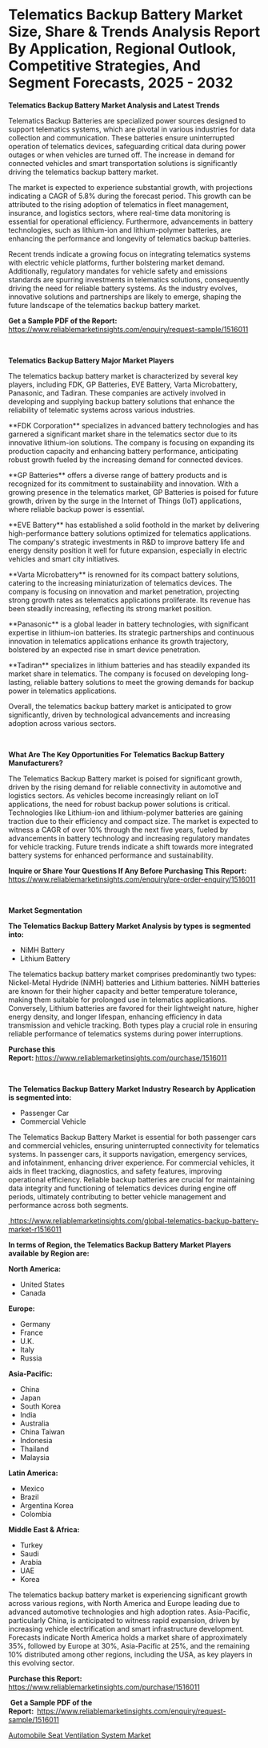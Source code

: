<p><h1>Telematics Backup Battery Market Size, Share & Trends Analysis Report By Application, Regional Outlook, Competitive Strategies, And Segment Forecasts, 2025 - 2032</h1></p><p><strong>Telematics Backup Battery Market Analysis and Latest Trends</strong></p>
<p><p>Telematics Backup Batteries are specialized power sources designed to support telematics systems, which are pivotal in various industries for data collection and communication. These batteries ensure uninterrupted operation of telematics devices, safeguarding critical data during power outages or when vehicles are turned off. The increase in demand for connected vehicles and smart transportation solutions is significantly driving the telematics backup battery market.</p><p>The market is expected to experience substantial growth, with projections indicating a CAGR of 5.8% during the forecast period. This growth can be attributed to the rising adoption of telematics in fleet management, insurance, and logistics sectors, where real-time data monitoring is essential for operational efficiency. Furthermore, advancements in battery technologies, such as lithium-ion and lithium-polymer batteries, are enhancing the performance and longevity of telematics backup batteries.</p><p>Recent trends indicate a growing focus on integrating telematics systems with electric vehicle platforms, further bolstering market demand. Additionally, regulatory mandates for vehicle safety and emissions standards are spurring investments in telematics solutions, consequently driving the need for reliable battery systems. As the industry evolves, innovative solutions and partnerships are likely to emerge, shaping the future landscape of the telematics backup battery market.</p></p>
<p><strong>Get a Sample PDF of the Report:&nbsp;</strong> <a href="https://www.reliablemarketinsights.com/enquiry/request-sample/1516011?utm_campaign=2004&utm_medium=2&utm_source=Github&utm_content=ia&utm_term=18012025&utm_id=telematics-backup-battery">https://www.reliablemarketinsights.com/enquiry/request-sample/1516011</a></p>
<p>&nbsp;</p>
<p><strong>Telematics Backup Battery Major Market Players</strong></p>
<p><p>The telematics backup battery market is characterized by several key players, including FDK, GP Batteries, EVE Battery, Varta Microbattery, Panasonic, and Tadiran. These companies are actively involved in developing and supplying backup battery solutions that enhance the reliability of telematic systems across various industries.</p><p>**FDK Corporation** specializes in advanced battery technologies and has garnered a significant market share in the telematics sector due to its innovative lithium-ion solutions. The company is focusing on expanding its production capacity and enhancing battery performance, anticipating robust growth fueled by the increasing demand for connected devices.</p><p>**GP Batteries** offers a diverse range of battery products and is recognized for its commitment to sustainability and innovation. With a growing presence in the telematics market, GP Batteries is poised for future growth, driven by the surge in the Internet of Things (IoT) applications, where reliable backup power is essential.</p><p>**EVE Battery** has established a solid foothold in the market by delivering high-performance battery solutions optimized for telematics applications. The company's strategic investments in R&D to improve battery life and energy density position it well for future expansion, especially in electric vehicles and smart city initiatives.</p><p>**Varta Microbattery** is renowned for its compact battery solutions, catering to the increasing miniaturization of telematics devices. The company is focusing on innovation and market penetration, projecting strong growth rates as telematics applications proliferate. Its revenue has been steadily increasing, reflecting its strong market position.</p><p>**Panasonic** is a global leader in battery technologies, with significant expertise in lithium-ion batteries. Its strategic partnerships and continuous innovation in telematics applications enhance its growth trajectory, bolstered by an expected rise in smart device penetration.</p><p>**Tadiran** specializes in lithium batteries and has steadily expanded its market share in telematics. The company is focused on developing long-lasting, reliable battery solutions to meet the growing demands for backup power in telematics applications.</p><p>Overall, the telematics backup battery market is anticipated to grow significantly, driven by technological advancements and increasing adoption across various sectors.</p></p>
<p>&nbsp;</p>
<p><strong>What Are The Key Opportunities For Telematics Backup Battery Manufacturers?</strong></p>
<p><p>The Telematics Backup Battery market is poised for significant growth, driven by the rising demand for reliable connectivity in automotive and logistics sectors. As vehicles become increasingly reliant on IoT applications, the need for robust backup power solutions is critical. Technologies like Lithium-ion and lithium-polymer batteries are gaining traction due to their efficiency and compact size. The market is expected to witness a CAGR of over 10% through the next five years, fueled by advancements in battery technology and increasing regulatory mandates for vehicle tracking. Future trends indicate a shift towards more integrated battery systems for enhanced performance and sustainability.</p></p>
<p><strong>Inquire or Share Your Questions If Any Before Purchasing This Report:</strong> <a href="https://www.reliablemarketinsights.com/enquiry/pre-order-enquiry/1516011?utm_campaign=2004&utm_medium=2&utm_source=Github&utm_content=ia&utm_term=18012025&utm_id=telematics-backup-battery">https://www.reliablemarketinsights.com/enquiry/pre-order-enquiry/1516011</a></p>
<p>&nbsp;</p>
<p><strong>Market Segmentation</strong></p>
<p><strong>The Telematics Backup Battery Market Analysis by types is segmented into:</strong></p>
<p><ul><li>NiMH Battery</li><li>Lithium Battery</li></ul></p>
<p><p>The telematics backup battery market comprises predominantly two types: Nickel-Metal Hydride (NiMH) batteries and Lithium batteries. NiMH batteries are known for their higher capacity and better temperature tolerance, making them suitable for prolonged use in telematics applications. Conversely, Lithium batteries are favored for their lightweight nature, higher energy density, and longer lifespan, enhancing efficiency in data transmission and vehicle tracking. Both types play a crucial role in ensuring reliable performance of telematics systems during power interruptions.</p></p>
<p><strong>Purchase this Report:&nbsp;</strong><a href="https://www.reliablemarketinsights.com/purchase/1516011?utm_campaign=2004&utm_medium=2&utm_source=Github&utm_content=ia&utm_term=18012025&utm_id=telematics-backup-battery">https://www.reliablemarketinsights.com/purchase/1516011</a></p>
<p>&nbsp;</p>
<p><strong>The Telematics Backup Battery Market Industry Research by Application is segmented into:</strong></p>
<p><ul><li>Passenger Car</li><li>Commercial Vehicle</li></ul></p>
<p><p>The Telematics Backup Battery Market is essential for both passenger cars and commercial vehicles, ensuring uninterrupted connectivity for telematics systems. In passenger cars, it supports navigation, emergency services, and infotainment, enhancing driver experience. For commercial vehicles, it aids in fleet tracking, diagnostics, and safety features, improving operational efficiency. Reliable backup batteries are crucial for maintaining data integrity and functioning of telematics devices during engine off periods, ultimately contributing to better vehicle management and performance across both segments.</p></p>
<p><a href="https://www.reliablemarketinsights.com/global-telematics-backup-battery-market-r1516011?utm_campaign=2004&utm_medium=2&utm_source=Github&utm_content=ia&utm_term=18012025&utm_id=telematics-backup-battery">&nbsp;https://www.reliablemarketinsights.com/global-telematics-backup-battery-market-r1516011</a></p>
<p><strong>In terms of Region, the Telematics Backup Battery Market Players available by Region are:</strong></p>
<p>
    <p> <strong> North America: </strong>
        <ul>
            <li>United States</li>
            <li>Canada</li>
        </ul>
        </p> 
    <p> <strong> Europe: </strong>
        <ul>
            <li>Germany</li>
            <li>France</li>
            <li>U.K.</li>
            <li>Italy</li>
            <li>Russia</li>
        </ul>
        </p> 
    <p> <strong> Asia-Pacific: </strong>
        <ul>
            <li>China</li>
            <li>Japan</li>
            <li>South Korea</li>
            <li>India</li>
            <li>Australia</li>
            <li>China Taiwan</li>
            <li>Indonesia</li>
            <li>Thailand</li>
            <li>Malaysia</li>
        </ul>
        </p> 
    <p> <strong> Latin America: </strong>
        <ul>
            <li>Mexico</li>
            <li>Brazil</li>
            <li>Argentina Korea</li>
            <li>Colombia</li>
        </ul>
        </p> 
    <p> <strong> Middle East & Africa: </strong>
        <ul>
            <li>Turkey</li>
            <li>Saudi</li>
            <li>Arabia</li>
            <li>UAE</li>
            <li>Korea</li>
        </ul>
    </p>
    </p>
<p><p>The telematics backup battery market is experiencing significant growth across various regions, with North America and Europe leading due to advanced automotive technologies and high adoption rates. Asia-Pacific, particularly China, is anticipated to witness rapid expansion, driven by increasing vehicle electrification and smart infrastructure development. Forecasts indicate North America holds a market share of approximately 35%, followed by Europe at 30%, Asia-Pacific at 25%, and the remaining 10% distributed among other regions, including the USA, as key players in this evolving sector.</p></p>
<p><strong>Purchase this Report: </strong><a href="https://www.reliablemarketinsights.com/purchase/1516011?utm_campaign=2004&utm_medium=2&utm_source=Github&utm_content=ia&utm_term=18012025&utm_id=telematics-backup-battery">https://www.reliablemarketinsights.com/purchase/1516011</a></p>
<p>&nbsp;<strong>Get a Sample PDF of the Report:&nbsp;&nbsp;</strong><a href="https://www.reliablemarketinsights.com/enquiry/request-sample/1516011?utm_campaign=2004&utm_medium=2&utm_source=Github&utm_content=ia&utm_term=18012025&utm_id=telematics-backup-battery">https://www.reliablemarketinsights.com/enquiry/request-sample/1516011</a></p>
<p><strong></strong></p>
<p><p><a href="https://github.com/globismark/Market-Research-Report-List-6/blob/main/automobile-seat-ventilation-system-market.md?utm_campaign=2004&utm_medium=2&utm_source=Github&utm_content=ia&utm_term=18012025&utm_id=telematics-backup-battery">Automobile Seat Ventilation System Market</a></p></p>